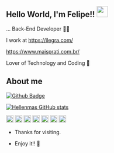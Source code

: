 ## Hello World, I'm Felipe!! <img src=https://github.com/TheDudeThatCode/TheDudeThatCode/blob/master/Assets/Earth.gif width="30">
 
… Back-End Developer 👩‍💻

I work at https://ilegra.com/ <br>

https://www.maisprati.com.br/ <br>
 
Lover of Technology and Coding 💓
 
## About me 
[![Github Badge](https://img.shields.io/badge/-Github-000?style=flat-square&logo=Github&logoColor=white&link=https://github.com/hellenmas)](https://github.com/fhfelipefh)

[![Hellenmas GitHub stats](https://github-readme-stats.vercel.app/api?username=fhfelipefh)](https://github.com/fhfelipefh/github-readme-stats)


<code><img height="20" src="https://img.shields.io/badge/Java-ED8B00?style=for-the-badge&logo=java&logoColor=white"></code>
<code><img height="20" src="https://img.shields.io/badge/Spring-6DB33F?style=for-the-badge&logo=spring&logoColor=white"></code>
<code><img height="20" src="https://img.shields.io/badge/MySQL-00000F?style=for-the-badge&logo=mysql&logoColor=white"></code>
<code><img height="20" src="https://img.shields.io/badge/Postman-FF6C37?style=for-the-badge&logo=Postman&logoColor=white"></code>
<code><img height="20" src="https://img.shields.io/badge/Git-F05032?style=for-the-badge&logo=git&logoColor=white"></code>
<code><img height="20" src="https://img.shields.io/badge/HTML-239120?style=for-the-badge&logo=html5&logoColor=white"></code>
<code><img height="20" src="https://img.shields.io/badge/C++-ED8B00?style=for-the-badge&logo=html5&logoColor=white"></code>

- Thanks for visiting. 
 
- Enjoy it!! 🤖
